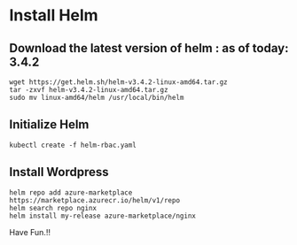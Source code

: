# Install Helm

## Download the latest version of helm : as of today: 3.4.2
```
wget https://get.helm.sh/helm-v3.4.2-linux-amd64.tar.gz
tar -zxvf helm-v3.4.2-linux-amd64.tar.gz
sudo mv linux-amd64/helm /usr/local/bin/helm
```

## Initialize Helm
```
kubectl create -f helm-rbac.yaml
```

## Install Wordpress
```
helm repo add azure-marketplace https://marketplace.azurecr.io/helm/v1/repo
helm search repo nginx
helm install my-release azure-marketplace/nginx
```

Have Fun.!!

